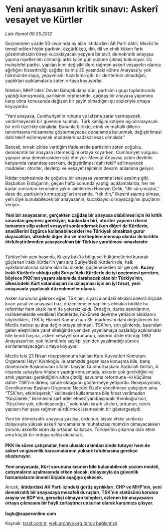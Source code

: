 # Yeni anayasanın kritik sınavı: Askerî vesayet ve Kürtler

*Lale Kemal 09.05.2012*

<div class="yazi"><p>Seçmenden yüzde 50 civarında oy alan iktidardaki AK Parti dâhil, Meclis’te temsil edilen hiçbir partinin, özgürlükçü, din, dil ve etnik köken farkı gözetmeksizin bireyi kucaklayacak yepyeni bir sivil, demokratik anayasa yapma niyetlerinin olmadığı artık iyice gün yüzüne çıkmış bulunuyor. Üç muhalefet partisi, yapılan kimi değişikliklere rağmen askerî vesayetin olanca ağırlığını hissettirdiği çağdışı kalmış 30 yaşındaki köhne Anayasa’yı yok hükmünde sayıp, yepyenisini hazırlama gibi bir dertlerinin olmadığını, yaptıkları açıklamalarla zaten ortaya koyuyorlar. </p>
<p>Nitekim, MHP lideri Devlet Bahçeli daha dün, partisinin grup toplantısında yaptığı konuşmada, partisinin cephesinde, çağdaş bir anayasa yapımına karşı olma konusunda değişen bir şeyin olmadığını şu sözleriyle ortaya koyuyordu:</p>
<p>“Yeni anayasa, Cumhuriyet’in ruhuna ve lafzına zarar vermeyecek, verdirmeyecek bir güvence sunmalı, Türk kimliğini katiyen aşındırmayacak bir milli özellikte olmalıdır. Bununla birlikte, etnik ve mahalli dillerin tanınmasına müsamaha göstermeyecek donanımda bulunmalı, değiştirilmesi dahi teklif edilmeyecek maddelere sadakat esas olmalıdır.”</p>
<p>Bahçeli, tırnak içinde verdiğim ifadeleri ile partisinin zaten çoğulcu, demokratik bir anayasa istemediğini ortaya koyarken, Cumhuriyet vurgusu yapıyor ama demokrasiden söz etmiyor. Mevcut Anayasa zaten devletin karşısında vatandaşı ezerken, değiştirilmesi dahi teklif edilmeyecek maddeler; otoriter, devletçi ve vesayet rejiminin devamı anlamına geliyor. </p>
<p>İktidar cephesinde de çoğulcu bir anayasa yapımına istek azalmış gibi. Başbakan Erdoğan’ın, geçen hafta sonunda yaptığı açıklamalarda, her ne kadar sonradan kendisine yakın isimlerden Hüseyin Çelik, “dili sürçmüştür,” dese de, partisinin kırmızıçizgileri arasında, “tek din,” ilkesini saymış olması, yeni diye sunulabilecek bir anayasanın, kucaklayıcı olmayacağının ipuçlarını veriyor.<br/><br/><b>Yeni bir anayasanın, gerçekten çağdaş bir anayasa olabilmesi için iki kritik sınavdan geçmesi gerekiyor; bunlardan biri, otoriter yapının izlerini tamamen silip askerî vesayeti sonlandırmak iken diğeri de Kürtlerin, anadillerini özgürce kullanabilecekleri ve Türkiyeli olmaktan gurur duyacakları, ülkedeki diğer din ve mezheplere mensup olanlar ile birlikte ötekileştirilmeden yaşayacakları bir Türkiye yaratılması sınavlarıdır.</b></p>
<p><b><br/></b>Türkiye’nin yanı başında, Kuzey Irak’ta bölgesel hükümetlerini kurarak güçlenen Iraklı Kürtler’in yanı sıra Suriye’deki Kürtlerin de, halk ayaklanmalarına sahne olan bu ülkede, güçlenecekleri bir gerçek. <b>Kuzey Iraklı Kürtlerle olduğu gibi Suriye’deki Kürtlerle de iyi geçinmesi gereken, böylece PKK’nın yaşam alanını da daraltacak olan bir Türkiye’nin, ülkesindeki Kürt vatandaşları ile uzlaşması için en iyi fırsat, yeni anayasada yapılacak düzenlemeler olacak.</b></p>
<p>Asker sorununa gelirsek eğer, TSK’nın, siyasi alandaki etkisini önemli ölçüde kıran yasal ve anayasal bazı düzenlemeler yapılmış olmakla birlikte bu reformlar hem eksik hem de yetersiz kaldı. Örneğin, darbe sanıklarının, mahkemelerde verdikleri ifadelerde, hükümeti devirme yetkisini aldıklarını söyledikleri, TSK İç Hizmet Kanunu’nun 35. maddesini dahi değiştirecek bir Meclis iradesi şu âna değin ortaya çıkmadı. TSK’nın, son günlerde, basından gelen eleştirilere yanıt niteliğinde yeniden yayınlamaya başladığı açıklamalar bile kendi başına, askerî vesayet sorununun, askerin dikte ettirdiği 1982 Anayasası’nın, yok hükmünde sayılıp, yeniden yazılmadığı sürece sonlanamayacağını ortaya koyuyor. </p>
<p>Meclis’teki 23 Nisan resepsiyonuna katılan Kara Kuvvetleri Komutanı Orgeneral Hayri Kıvrıkoğlu ile aramızda geçen kısa konuşma bile, barış döneminde Başkomutan sıfatını taşıyan Cumhurbaşkanı Abdullah Gül’ün, 4 nisanda subaylara hitaben yaptığı konuşmada, askerin çok geciktiğini ve artık yapması gerektiğinin altını çizdiği savunma reformuna –ki küçülme dahil– TSK’nın direnç içinde olduğunu göstermeye yetiyordu. Resepsiyonda, Genelkurmay Başkanı Orgeneral Necdet Özel’e yöneltmeye çalıştığım ama “TSK’nın, etkinleşerek,” kelimesini kullanmama bile fırsat verilmeden “Küçülerek,” kelimesini sarf eder etmez yanıbaşındaki Kıvrıkoğlu’nun, “Küçülme yok, etkinleşeceğiz,” yolundaki ısrarlı sözleri, ordunun, özerk yapısını her şeye rağmen sürdürmek istemesinin bir göstergesiydi.</p>
<p>Yeni bir demokratik anayasa yazılsa, ordunun, siyasi etkisi sonlanıp dolayısıyla yüksek askerî harcamalarını muhafazası mümkün olmayacakken zorunlu askerlik ısrarı da ortadan kalkacak. Türkiye’nin çıkarına olan etkin ama küçük bir orduya sahip olunacak.<br/><br/><b>PKK ile süren çatışmalar, hem ulusalcı akımları zinde tutuyor hem de askerî ve güvenlik harcamalarının yüksek tutulmasına gerekçe oluşturuyor.<br/><br/></b><b>Yeni anayasada, Kürt sorununa kısmen bile bulanabilecek çözüm modeli, çatışmaların azalmasında etken olacak, dolayısıyla da güvenlik harcamalarını önemli ölçüde aşağıya çekecek. </b></p>
<p>Ancak, <b>iktidardaki AK Parti içindeki görüş ayrılıkları, CHP ve MHP’nin, yeni demokratik bir anayasaya mesafeli duruşları, TSK’nın statüsünü koruma arayışı ve BDP’nin, gerçekçi olmayan talepleri, özlenen bir anayasanın ortaya çıkmasını bir hayli zorlaştırıcı unsurlar olarak karşımıza çıkıyor.<br/><br/></b><b>loglu@superonline.com</b></p>
</div>

Kaynak: [taraf.com.tr](http://www.taraf.com.tr/lale-kemal/makale-yeni-anayasanin-kritik-sinavi-askeri-vesayet-ve.htm), [web.archive.org (arşiv bağlantısı)](http://web.archive.org/web/20130817031616/http://www.taraf.com.tr/lale-kemal/makale-yeni-anayasanin-kritik-sinavi-askeri-vesayet-ve.htm)
